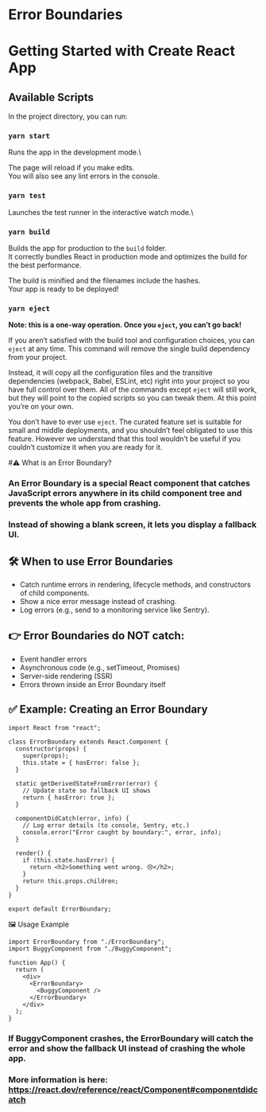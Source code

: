 # Error Boundaries
# Getting Started with Create React App

## Available Scripts

In the project directory, you can run:

### `yarn start`

Runs the app in the development mode.\

The page will reload if you make edits.\
You will also see any lint errors in the console.

### `yarn test`

Launches the test runner in the interactive watch mode.\

### `yarn build`

Builds the app for production to the `build` folder.\
It correctly bundles React in production mode and optimizes the build for the best performance.

The build is minified and the filenames include the hashes.\
Your app is ready to be deployed!

### `yarn eject`

**Note: this is a one-way operation. Once you `eject`, you can’t go back!**

If you aren’t satisfied with the build tool and configuration choices, you can `eject` at any time. This command will remove the single build dependency from your project.

Instead, it will copy all the configuration files and the transitive dependencies (webpack, Babel, ESLint, etc) right into your project so you have full control over them. All of the commands except `eject` will still work, but they will point to the copied scripts so you can tweak them. At this point you’re on your own.

You don’t have to ever use `eject`. The curated feature set is suitable for small and middle deployments, and you shouldn’t feel obligated to use this feature. However we understand that this tool wouldn’t be useful if you couldn’t customize it when you are ready for it.

#⚠️ What is an Error Boundary?

### An Error Boundary is a special React component that catches JavaScript errors anywhere in its child component tree and prevents the whole app from crashing.

### Instead of showing a blank screen, it lets you display a fallback UI.

## 🛠 When to use Error Boundaries
 - Catch runtime errors in rendering, lifecycle methods, and constructors of child components.
 - Show a nice error message instead of crashing.
 - Log errors (e.g., send to a monitoring service like Sentry).

## 👉 Error Boundaries do NOT catch:
 - Event handler errors
 - Asynchronous code (e.g., setTimeout, Promises)
 - Server-side rendering (SSR)
 - Errors thrown inside an Error Boundary itself

## ✅ Example: Creating an Error Boundary
```
import React from "react";

class ErrorBoundary extends React.Component {
  constructor(props) {
    super(props);
    this.state = { hasError: false };
  }

  static getDerivedStateFromError(error) {
    // Update state so fallback UI shows
    return { hasError: true };
  }

  componentDidCatch(error, info) {
    // Log error details (to console, Sentry, etc.)
    console.error("Error caught by boundary:", error, info);
  }

  render() {
    if (this.state.hasError) {
      return <h2>Something went wrong. 😢</h2>;
    }
    return this.props.children;
  }
}

export default ErrorBoundary;
```
🖼 Usage Example
```
import ErrorBoundary from "./ErrorBoundary";
import BuggyComponent from "./BuggyComponent";

function App() {
  return (
    <div>
      <ErrorBoundary>
        <BuggyComponent />
      </ErrorBoundary>
    </div>
  );
}
```

### If BuggyComponent crashes, the ErrorBoundary will catch the error and show the fallback UI instead of crashing the whole app.
### More information is here: https://react.dev/reference/react/Component#componentdidcatch
